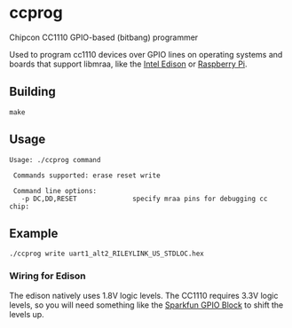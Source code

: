 # ccprog
Chipcon CC1110 GPIO-based (bitbang) programmer

Used to program cc1110 devices over GPIO lines on operating systems and boards that support libmraa, like the [Intel Edison](http://www.intel.com/content/www/us/en/do-it-yourself/edison.html) or [Raspberry Pi](https://www.raspberrypi.org/).

## Building

`make`

## Usage

```
Usage: ./ccprog command

 Commands supported: erase reset write

 Command line options:
   -p DC,DD,RESET              specify mraa pins for debugging cc chip:
```

## Example

`./ccprog write uart1_alt2_RILEYLINK_US_STDLOC.hex`

### Wiring for Edison

The edison natively uses 1.8V logic levels.  The CC1110 requires 3.3V logic levels, so you will need something like the [Sparkfun GPIO Block](https://www.sparkfun.com/products/13038) to shift the levels up. 
